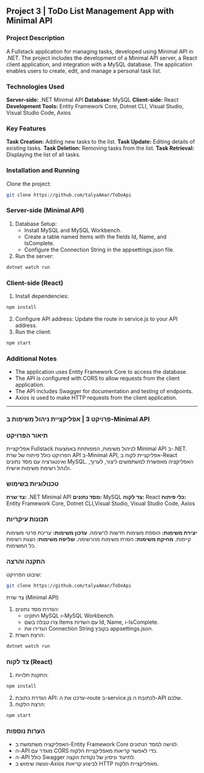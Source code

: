 ## Project 3 | ToDo List Management App with Minimal API
### Project Description
A Fullstack application for managing tasks, developed using Minimal API in .NET. The project includes the development of a Minimal API server, a React client application, and integration with a MySQL database. The application enables users to create, edit, and manage a personal task list.

### Technologies Used
**Server-side:** .NET Minimal API
**Database:** MySQL
**Client-side:** React
**Development Tools:** Entity Framework Core, Dotnet CLI, Visual Studio, Visual Studio Code, Axios
### Key Features
**Task Creation:** Adding new tasks to the list.
**Task Update:** Editing details of existing tasks.
**Task Deletion:** Removing tasks from the list.
**Task Retrieval:** Displaying the list of all tasks.
### Installation and Running
Clone the project:
```bash
git clone https://github.com/talyaAmar/ToDoApi
```

### Server-side (Minimal API)
1. Database Setup:
   - Install MySQL and MySQL Workbench.
   - Create a table named Items with the fields Id, Name, and IsComplete.
   - Configure the Connection String in the appsettings.json file.
2. Run the server:
```bash
dotnet watch run
```


### Client-side (React)
1. Install dependencies:
```bash
npm install
```


2. Configure API address:
Update the route in service.js to your API address.
3. Run the client:
```bash
npm start
```
### Additional Notes
- The application uses Entity Framework Core to access the database.
- The API is configured with CORS to allow requests from the client application.
- The API includes Swagger for documentation and testing of endpoints.
- Axios is used to make HTTP requests from the client application.




-----------------------------------------------------------------------------------------------------------------------------------------------------------------------------



### פרויקט 3 | אפליקציית ניהול משימות ב-Minimal API
### תיאור הפרויקט
אפליקציית Fullstack לניהול משימות, המפותחת באמצעות Minimal API ב-.NET. הפרויקט כולל פיתוח של שרת API ב-Minimal API, אפליקציית לקוח ב-React ואינטגרציה עם מסד נתונים MySQL. האפליקציה מאפשרת למשתמשים ליצור, לערוך, ולנהל רשימת משימות אישית.

### טכנולוגיות בשימוש
**צד שרת:** .NET Minimal API
**מסד נתונים:** MySQL
**צד לקוח:** React
**כלי פיתוח:** Entity Framework Core, Dotnet CLI,Visual Studio, Visual Studio Code, Axios
### תכונות עיקריות
**יצירת משימות:** הוספת משימות חדשות לרשימה.
**עדכון משימות:** עריכת פרטי משימות קיימות.
**מחיקת משימות:** הסרת משימות מהרשימה.
**שליפת משימות:** הצגת רשימת כל המשימות.
### התקנה והרצה
שיבוט הפרויקט:
```bash
git clone https://github.com/talyaAmar/ToDoApi
```


צד שרת (Minimal API)
1. הגדרת מסד נתונים:
   - התקינו MySQL ו-MySQL Workbench.
   - צרו טבלה בשם Items עם השדות Id, Name, ו-IsComplete.
   - הגדירו את Connection String בקובץ appsettings.json.
2. הרצת השרת:
```bash
dotnet watch run
```


### צד לקוח (React)
1. התקנת תלויות:

```bash
npm install
```
2. הגדרת כתובת API:
  עדכנו את ה-route ב-service.js לכתובת ה-API שלכם.
4. הרצת הלקוח:
```bash
npm start
```

### הערות נוספות
- האפליקציה משתמשת ב-Entity Framework Core לגישה למסד הנתונים.
- ה-API מוגדר עם CORS כדי לאפשר קריאות מאפליקציית הלקוח.
- ה-API כולל Swagger לתיעוד וניסיון של נקודות הקצה.
- נעשה שימוש ב-Axios לביצוע קריאות HTTP מאפליקציית הלקוח.
